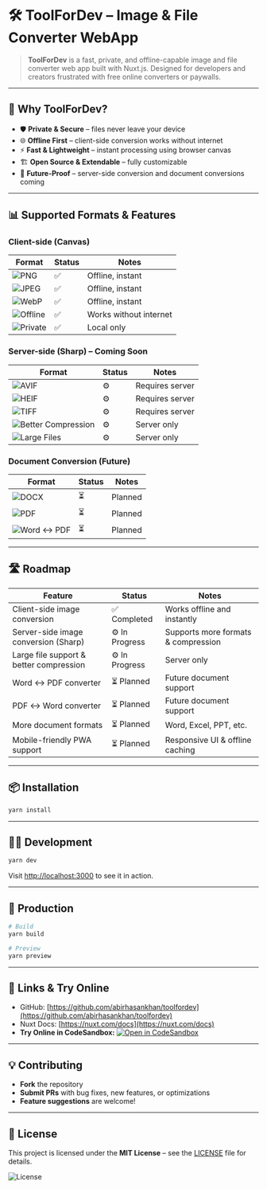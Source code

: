 # 🛠️ ToolForDev – Image & File Converter WebApp

> **ToolForDev** is a fast, private, and offline-capable image and file converter web app built with Nuxt.js. Designed for developers and creators frustrated with free online converters or paywalls.

---

## 🌟 Why ToolForDev?

* 🛡️ **Private & Secure** – files never leave your device
* 🌐 **Offline First** – client-side conversion works without internet
* ⚡ **Fast & Lightweight** – instant processing using browser canvas
* 🏗️ **Open Source & Extendable** – fully customizable
* 🚀 **Future-Proof** – server-side conversion and document conversions coming

---

## 📊 Supported Formats & Features

### Client-side (Canvas)

| Format                                                                                                       | Status | Notes                  |
| ------------------------------------------------------------------------------------------------------------ | ------ | ---------------------- |
| ![PNG](https://img.shields.io/badge/PNG-✅-green?style=for-the-badge "Portable Network Graphics")             | ✅      | Offline, instant       |
| ![JPEG](https://img.shields.io/badge/JPEG-✅-green?style=for-the-badge "JPEG Images")                         | ✅      | Offline, instant       |
| ![WebP](https://img.shields.io/badge/WebP-✅-green?style=for-the-badge "WebP Images")                         | ✅      | Offline, instant       |
| ![Offline](https://img.shields.io/badge/Offline-✅-green?style=for-the-badge "No internet required")          | ✅      | Works without internet |
| ![Private](https://img.shields.io/badge/Private-✅-green?style=for-the-badge "Files never leave your device") | ✅      | Local only             |

### Server-side (Sharp) – Coming Soon

| Format                                                                                                                            | Status | Notes           |
| --------------------------------------------------------------------------------------------------------------------------------- | ------ | --------------- |
| ![AVIF](https://img.shields.io/badge/AVIF-⚙️-orange?style=for-the-badge "AVIF Image format")                                      | ⚙️     | Requires server |
| ![HEIF](https://img.shields.io/badge/HEIF-⚙️-orange?style=for-the-badge "HEIF Image format")                                      | ⚙️     | Requires server |
| ![TIFF](https://img.shields.io/badge/TIFF-⚙️-orange?style=for-the-badge "TIFF Image format")                                      | ⚙️     | Requires server |
| ![Better Compression](https://img.shields.io/badge/Better_Compression-⚙️-orange?style=for-the-badge "High quality, smaller size") | ⚙️     | Server only     |
| ![Large Files](https://img.shields.io/badge/Large_Files-⚙️-orange?style=for-the-badge "Handles big images")                       | ⚙️     | Server only     |

### Document Conversion (Future)

| Format                                                                                                       | Status | Notes   |
| ------------------------------------------------------------------------------------------------------------ | ------ | ------- |
| ![DOCX](https://img.shields.io/badge/DOCX-⏳-blue?style=for-the-badge "Word Document")                        | ⏳      | Planned |
| ![PDF](https://img.shields.io/badge/PDF-⏳-blue?style=for-the-badge "Portable Document Format")               | ⏳      | Planned |
| ![Word ↔ PDF](https://img.shields.io/badge/Word_↔_PDF-⏳-blue?style=for-the-badge "Bidirectional conversion") | ⏳      | Planned |

---

## 🛣️ Roadmap

| Feature                                 | Status         | Notes                               |
| --------------------------------------- | -------------- | ----------------------------------- |
| Client-side image conversion            | ✅ Completed    | Works offline and instantly         |
| Server-side image conversion (Sharp)    | ⚙️ In Progress | Supports more formats & compression |
| Large file support & better compression | ⚙️ In Progress | Server only                         |
| Word ↔ PDF converter                    | ⏳ Planned      | Future document support             |
| PDF ↔ Word converter                    | ⏳ Planned      | Future document support             |
| More document formats                   | ⏳ Planned      | Word, Excel, PPT, etc.              |
| Mobile-friendly PWA support             | ⏳ Planned      | Responsive UI & offline caching     |

---

## 📦 Installation

```bash
yarn install
```

---

## 🏃‍♂️ Development

```bash
yarn dev
```

Visit [http://localhost:3000](http://localhost:3000) to see it in action.

---

## 🚀 Production

```bash
# Build
yarn build

# Preview
yarn preview
```

---

## 🔗 Links & Try Online

* GitHub: [https://github.com/abirhasankhan/toolfordev](https://github.com/abirhasankhan/toolfordev)
* Nuxt Docs: [https://nuxt.com/docs](https://nuxt.com/docs)
* **Try Online in CodeSandbox:** [![Open in CodeSandbox](https://img.shields.io/badge/Open%20in-CodeSandbox-4BC0C0?logo=codesandbox\&style=for-the-badge)](https://codesandbox.io/s/github/abirhasankhan/toolfordev)

---

## 💡 Contributing

* **Fork** the repository
* **Submit PRs** with bug fixes, new features, or optimizations
* **Feature suggestions** are welcome!

---

## 📜 License

This project is licensed under the **MIT License** – see the [LICENSE](https://github.com/abirhasankhan/toolfordev/blob/main/LICENSE) file for details.

![License](https://img.shields.io/badge/License-MIT-blue?style=for-the-badge)
